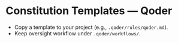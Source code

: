 # Constitution Templates — Qoder

- Copy a template to your project (e.g., `.qoder/rules/qoder.md`).
- Keep oversight workflow under `.qoder/workflows/`.
